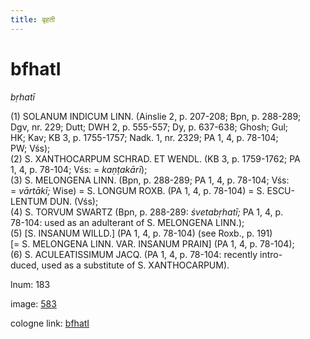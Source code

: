 ```yaml
---
title: बृहती
---
```


# bfhatI

<i>bṛhatī</i>  <div n="P" />(1) <bot>SOLANUM INDICUM LINN.</bot> (Ainslie 2, p. 207-208; Bpn, p. 288-289; <div n="lb" />Dgv, nr. 229; Dutt; DWH 2, p. 555-557; Dy, p. 637-638; Ghosh; Gul; <div n="lb" />HK; Kav; KB 3, p. 1755-1757; Nadk. 1, nr. 2329; PA 1, 4, p. 78-104; <div n="lb" />PW; Vśs); <div n="P" />(2) <bot>S. XANTHOCARPUM SCHRAD. ET WENDL.</bot> (KB 3, p. 1759-1762; PA <div n="lb" />1, 4, p. 78-104; Vśs: = <i>kaṇṭakārī</i>); <div n="P" />(3) <bot>S. MELONGENA LINN.</bot> (Bpn, p. 288-289; PA 1, 4, p. 78-104; Vśs: <div n="lb" />= <i>vārtākī;</i> Wise) = <bot>S. LONGUM ROXB.</bot> (PA 1, 4, p. 78-104) = <bot>S. ESCU- <div n="lb" />LENTUM DUN.</bot> (Vśs); <div n="P" />(4) <bot>S. TORVUM SWARTZ</bot> (Bpn, p. 288-289: <i>śvetabṛhatī;</i> PA 1, 4, p. <div n="lb" />78-104: used as an adulterant of <bot>S. MELONGENA LINN.</bot>); <div n="P" />(5) [<bot>S. INSANUM WILLD.</bot>] (PA 1, 4, p. 78-104) (see Roxb., p. 191) <div n="lb" />[= <bot>S. MELONGENA LINN. VAR. INSANUM PRAIN</bot>] (PA 1, 4, p. 78-104); <div n="P" />(6) <bot>S. ACULEATISSIMUM JACQ.</bot> (PA 1, 4, p. 78-104: recently intro- <div n="lb" />duced, used as a substitute of <bot>S. XANTHOCARPUM</bot>).

lnum: 183

image: [583](https://www.sanskrit-lexicon.uni-koeln.de/scans/csl-apidev/servepdf.php?dict=snp&page=583)

cologne link: [bfhatI](https://sanskrit-lexicon.uni-koeln.de/scans/csl-apidev/getword.php?dict=snp&key=bfhatI)

